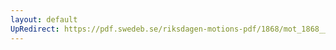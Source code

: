 ```yaml
---
layout: default
UpRedirect: https://pdf.swedeb.se/riksdagen-motions-pdf/1868/mot_1868__ak__00269.pdf
---
```

